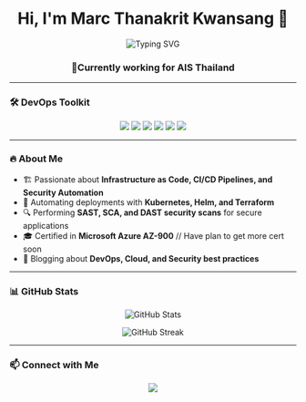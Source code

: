 <h1 align="center">Hi, I'm Marc Thanakrit Kwansang 👋</h1>

<p align="center">
  <img src="https://readme-typing-svg.herokuapp.com?font=Fira+Code&pause=1000&color=29F700&width=435&lines=DevOps+Engineer+%7C+Cloud+Architect+%7C+Automation+Expert" alt="Typing SVG" />
</p>

<h3 align="center">🔹Currently working for AIS Thailand</h3>

---

### 🛠 DevOps Toolkit

<p align="center">
  <img src="https://img.shields.io/badge/Kubernetes-326CE5?style=for-the-badge&logo=kubernetes&logoColor=white" />
  <img src="https://img.shields.io/badge/Docker-2496ED?style=for-the-badge&logo=docker&logoColor=white" />
  <img src="https://img.shields.io/badge/GitHub_Actions-2088FF?style=for-the-badge&logo=github-actions&logoColor=white" />
  <img src="https://img.shields.io/badge/SonarQube-4E9BCD?style=for-the-badge&logo=sonarqube&logoColor=white" />
  <img src="https://img.shields.io/badge/Checkmarx-FF9900?style=for-the-badge&logo=checkmarx&logoColor=white" />
  <img src="https://img.shields.io/badge/Microsoft_Azure-0078D4?style=for-the-badge&logo=microsoft-azure&logoColor=white" />
</p>

---

### 🔥 About Me
- 🏗 Passionate about **Infrastructure as Code, CI/CD Pipelines, and Security Automation**
- 🚀 Automating deployments with **Kubernetes, Helm, and Terraform**
- 🔍 Performing **SAST, SCA, and DAST security scans** for secure applications
- 🎓 Certified in **Microsoft Azure AZ-900** // Have plan to get more cert soon
- 📝 Blogging about **DevOps, Cloud, and Security best practices**

---

### 📊 GitHub Stats

<p align="center">
  <img src="https://github-readme-stats.vercel.app/api?username=your-github-username&show_icons=true&theme=radical" alt="GitHub Stats" />
</p>

<p align="center">
  <img src="https://github-readme-streak-stats.herokuapp.com/?user=your-github-username&theme=radical" alt="GitHub Streak" />
</p>

---

### 📫 Connect with Me
<p align="center">
  <a href="[https://linkedin.com/in/yourprofile](https://www.linkedin.com/in/thanankrit-kwansang-030823173)"><img src="https://img.shields.io/badge/LinkedIn-%230077B5.svg?&style=for-the-badge&logo=linkedin&logoColor=white" /></a>
</p>
